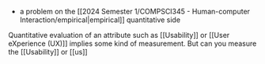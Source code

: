 - a problem on the [[2024 Semester 1/COMPSCI345 - Human-computer Interaction/empirical|empirical]] quantitative side

Quantitative evaluation of an attribute such as [[Usability]] or [[User eXperience (UX)]] implies some kind of measurement. But can you measure the [[Usability]] or [[us]]